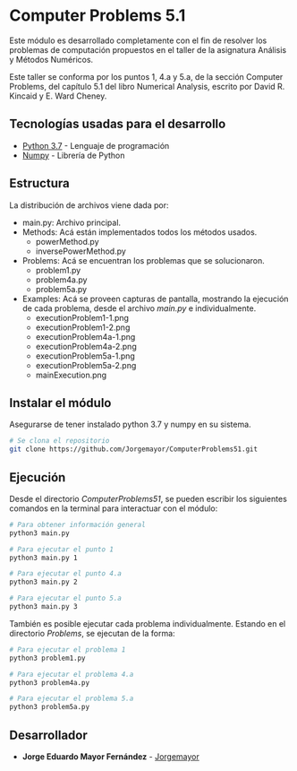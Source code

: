 # Computer Problems 5.1

Este módulo es desarrollado completamente con el fin de resolver los problemas de computación propuestos en el taller de la asignatura Análisis y Métodos Numéricos.

Este taller se conforma por los puntos 1, 4.a y 5.a, de la sección Computer Problems, del capítulo 5.1 del libro Numerical Analysis, escrito por David R. Kincaid y E. Ward Cheney.

## Tecnologías usadas para el desarrollo

* [Python 3.7](python.org) - Lenguaje de programación
* [Numpy](numpy.org) - Librería de Python

## Estructura

La distribución de archivos viene dada por:

* main.py: Archivo principal.
* Methods: Acá están implementados todos los métodos usados.
	- powerMethod.py
	- inversePowerMethod.py
* Problems: Acá se encuentran los problemas que se solucionaron.
	- problem1.py
	- problem4a.py
	- problem5a.py
* Examples: Acá se proveen capturas de pantalla, mostrando la ejecución de cada problema, desde el archivo *main.py* e individualmente.
	- executionProblem1-1.png
	- executionProblem1-2.png
	- executionProblem4a-1.png
	- executionProblem4a-2.png
	- executionProblem5a-1.png
	- executionProblem5a-2.png
	- mainExecution.png

## Instalar el módulo

Asegurarse de tener instalado python 3.7 y numpy en su sistema.

```bash
# Se clona el repositorio
git clone https://github.com/Jorgemayor/ComputerProblems51.git
```

## Ejecución

Desde el directorio *ComputerProblems51*, se pueden escribir los siguientes comandos en la terminal para interactuar con el módulo:

```bash
# Para obtener información general
python3 main.py

# Para ejecutar el punto 1
python3 main.py 1

# Para ejecutar el punto 4.a
python3 main.py 2

# Para ejecutar el punto 5.a
python3 main.py 3
```

También es posible ejecutar cada problema individualmente. Estando en el directorio *Problems*, se ejecutan de la forma:

```bash
# Para ejecutar el problema 1
python3 problem1.py

# Para ejecutar el problema 4.a
python3 problem4a.py

# Para ejecutar el problema 5.a
python3 problem5a.py
```

## Desarrollador

* **Jorge Eduardo Mayor Fernández** - [Jorgemayor](github.com/Jorgemayor)
